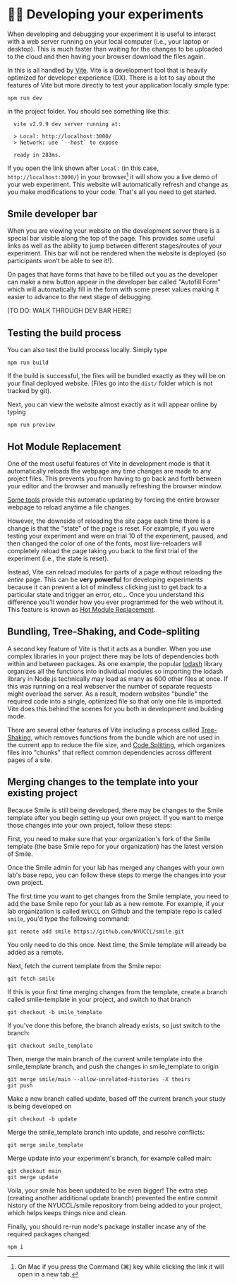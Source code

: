 # :woman_technologist: Developing your experiments

When developing and debugging your experiment it is useful to interact with a
web server running on your local computer (i.e., your laptop or desktop). This
is much faster than waiting for the changes to be uploaded to the cloud and then
having your browser download the files again.

In <SmileText/> this is all handled by [Vite](https://vitejs.dev). Vite is a
development tool that is heavily optimized for developer experience (DX). There
is a lot to say about the features of Vite but more directly to test your
application locally simple type:

```
npm run dev
```

in the project folder. You should see something like this:

```
  vite v2.9.9 dev server running at:

  > Local: http://localhost:3000/
  > Network: use `--host` to expose

  ready in 283ms.
```

If you open the link shown after `Local:` (in this case,
`http://localhost:3000/`) in your browser[^mac] it will show you a live demo of
your web experiment. This website will automatically refresh and change as you
make modifications to your code. That's all you need to get started.

[^mac]:
    On Mac if you press the Command (⌘) key while clicking the link it will open
    in a new tab.

## Smile developer bar

When you are viewing your website on the development server there is a special
bar visible along the top of the page. This provides some useful links as well
as the ability to jump between different stages/routes of your experiment. This
bar will not be rendered when the website is deployed (so participants won't be
able to see it!).

On pages that have forms that have to be filled out you as the developer can
make a new button appear in the developer bar called "Autofill Form" which will
automatically fill in the form with some preset values making it easier to
advance to the next stage of debugging.

[TO DO: WALK THROUGH DEV BAR HERE]

## Testing the build process

You can also test the build process locally. Simply type

```
npm run build
```

If the build is successful, the files will be bundled exactly as they will be on
your final deployed website. (Files go into the `dist/` folder which is not
tracked by git).

Next, you can view the website almost exactly as it will appear online by typing

```
npm run preview
```

## Hot Module Replacement

One of the most useful features of Vite in development mode is that it
automatically reloads the webpage any time changes are made to any project
files. This prevents you from having to go back and forth between your editor
and the browser and manually refreshing the browser window.

[Some tools](https://marketplace.visualstudio.com/items?itemName=ritwickdey.LiveServer)
provide this automatic updating by forcing the entire browser webpage to reload
anytime a file changes.

However, the downside of reloading the site page each time there is a change is
that the "state" of the page is reset. For example, if you were testing your
experiment and were on trial 10 of the experiment, paused, and then changed the
color of one of the fonts, most live-reloaders will completely reload the page
taking you back to the first trial of the experiment (i.e., the state is reset).

Instead, Vite can reload modules for parts of a page without reloading the
_entire_ page. This can be **very powerful** for developing experiments because
it can prevent a lot of mindless clicking just to get back to a particular state
and trigger an error, etc... Once you understand this difference you'll wonder
how you ever programmed for the web without it. This feature is known as
[Hot Module Replacement](https://vitejs.dev/guide/features.html#hot-module-replacement).

## Bundling, Tree-Shaking, and Code-spliting

A second key feature of Vite is that it acts as a bundler. When you use complex
libraries in your project there may be lots of dependencies both within and
between packages. As one example, the popular [lodash](https://lodash.com)
library organizes all the functions into individual modules so importing the
lodash library in Node.js technically may load as many as 600 other files at
once. If this was running on a real webserver the number of separate requests
might overload the server. As a result, modern websites "bundle" the required
code into a single, optimized file so that only one file is imported. Vite does
this behind the scenes for you both in development and building mode.

There are several other features of Vite including a process called
[Tree-Shaking](https://developer.mozilla.org/en-US/docs/Glossary/Tree_shaking),
which removes functions from the bundle which are not used in the current app to
reduce the file size, and
[Code Splitting](https://developer.mozilla.org/en-US/docs/Glossary/Code_splitting),
which organizes files into "chunks" that reflect common dependencies across
different pages of a site.

## Merging changes to the template into your existing project

Because Smile is still being developed, there may be changes to the Smile
template after you begin setting up your own project. If you want to merge those
changes into your own project, follow these steps:

First, you need to make sure that your organization's fork of the Smile template
(the base Smile repo for your organization) has the latest version of Smile.

Once the Smile admin for your lab has merged any changes with your own lab's
base repo, you can follow these steps to merge the changes into your own
project.

The first time you want to get changes from the Smile template, you need to add
the base Smile repo for your lab as a new remote. For example, if your lab
organization is called `NYUCCL` on Github and the template repo is called
`smile`, you'd type the following command:

```
git remote add smile https://github.com/NYUCCL/smile.git
```

You only need to do this once. Next time, the Smile template will already be
added as a remote.

Next, fetch the current template from the Smile repo:

```
git fetch smile
```

If this is your first time merging changes from the template, create a branch
called smile-template in your project, and switch to that branch

```
git checkout -b smile_template
```

If you've done this before, the branch already exists, so just switch to the
branch:

```
git checkout smile_template
```

Then, merge the main branch of the current smile template into the
smile_template branch, and push the changes in smile_template to origin

```
git merge smile/main --allow-unrelated-histories -X theirs
git push
```

Make a new branch called update, based off the current branch your study is
being developed on

```
git checkout -b update
```

Merge the smile_template branch into update, and resolve conflicts:

```
git merge smile_template
```

Merge update into your experiment's branch, for example called main:

```
git checkout main
git merge update
```

Voila, your smile has been updated to be even bigger! The extra step (creating
another additional update branch) prevented the entire commit history of the
NYUCCL/smile repository from being added to your project, which helps keeps
things nice and clean.

Finally, you should re-run node's package installer incase any of the required
packages changed:

```
npm i
```
